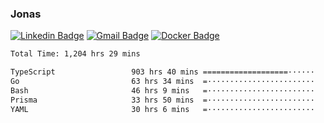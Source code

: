 ### Jonas
[![Linkedin Badge](https://img.shields.io/badge/-Jonas%20Neto-9933F7?style=flat-square&logo=Linkedin&logoColor=white&link=https://www.linkedin.com/in/jonas-nogueira-neto/)](https://www.linkedin.com/in/jonas-nogueira-neto/)
[![Gmail Badge](https://img.shields.io/badge/-nogueiraneto.jonas@gmail.com-9933F7?style=flat-square&logo=Gmail&logoColor=white&link=mailto:nogueiraneto.jonas@gmail.com)](mailto:nogueiraneto.jonas@gmail.com)
[![Docker Badge](https://img.shields.io/badge/-DockerHub-9933F7?style=flat-square&logo=Docker&logoColor=white&link=https://hub.docker.com/u/jonasssneto)](https://hub.docker.com/u/jonasssneto)


<!--START_SECTION:waka-->

```txt
Total Time: 1,204 hrs 29 mins

TypeScript                 903 hrs 40 mins ===================······   74.30 %
Go                         63 hrs 34 mins  =························   05.23 %
Bash                       46 hrs 9 mins   =························   03.79 %
Prisma                     33 hrs 50 mins  =························   02.78 %
YAML                       30 hrs 6 mins   =························   02.48 %
```

<!--END_SECTION:waka-->
###
